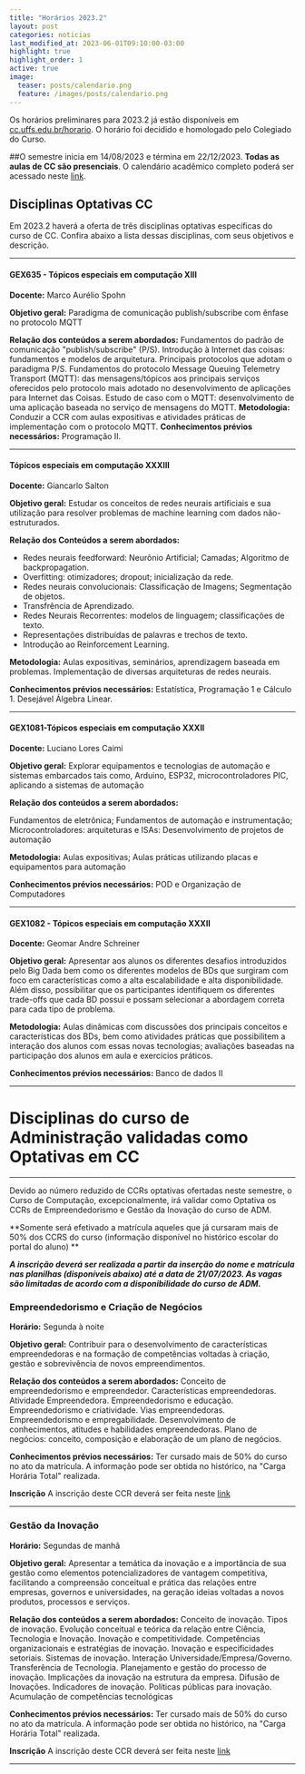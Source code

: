```yaml
---
title: "Horários 2023.2"
layout: post
categories: noticias
last_modified_at: 2023-06-01T09:10:00-03:00
highlight: true
highlight_order: 1
active: true
image:
  teaser: posts/calendario.png
  feature: /images/posts/calendario.png
---
```


Os horários preliminares para 2023.2 já estão disponíveis em [cc.uffs.edu.br/horario](https://cc.uffs.edu.br/horario/). O horário foi decidido e homologado pelo Colegiado do Curso. 

##O semestre inicia em 14/08/2023 e términa em 22/12/2023. **Todas as aulas de CC são presenciais**. O calendário acadêmico completo poderá ser acessado neste [link](https://www.uffs.edu.br/atos-normativos/resolucao/consuni/2022-0116).


## Disciplinas Optativas CC

Em 2023.2 haverá a oferta de três disciplinas optativas específicas do curso de CC. Confira abaixo a lista dessas disciplinas, com seus objetivos e descrição.

---

#### GEX635 - Tópicos especiais em computação XIII

**Docente:** Marco Aurélio Spohn

**Objetivo geral:**
Paradigma de comunicação publish/subscribe com ênfase no protocolo MQTT

**Relação dos conteúdos a serem abordados:**
Fundamentos do padrão de comunicação "publish/subscribe" (P/S). Introdução à Internet das coisas:
fundamentos e modelos de arquitetura. Principais protocolos que adotam o paradigma P/S. Fundamentos do
protocolo Message Queuing Telemetry Transport (MQTT): das mensagens/tópicos aos principais serviços
oferecidos pelo protocolo mais adotado no desenvolvimento de aplicações para Internet das Coisas. Estudo de caso com o MQTT: desenvolvimento de uma aplicação baseada no serviço de mensagens do MQTT.
**Metodologia:**
Conduzir a CCR com aulas expositivas e atividades práticas de implementação com o protocolo MQTT.
**Conhecimentos prévios necessários:**
Programação II.

---

#### Tópicos especiais em computação XXXIII

**Docente:** Giancarlo Salton

**Objetivo geral:**
Estudar os conceitos de redes neurais artificiais e sua utilização para resolver problemas de machine learning com dados não-estruturados.

**Relação dos Conteúdos a serem abordados:**
- Redes neurais feedforward: Neurônio Artificial; Camadas; Algoritmo de backpropagation. 
- Overfitting: otimizadores; dropout; inicialização da rede.
- Redes neurais convolucionais: Classificação de Imagens; Segmentação de objetos.
- Transfrência de Aprendizado.
- Redes Neurais Recorrentes: modelos de linguagem; classificações de texto.
- Representações distribuídas de palavras e trechos de texto.
- Introdução ao Reinforcement Learning.

**Metodologia:**
Aulas expositivas, seminários, aprendizagem baseada em problemas. Implementação de diversas arquiteturas de redes neurais.

**Conhecimentos prévios necessários:**
Estatística, Programação 1 e Cálculo 1. Desejável Álgebra Linear.

---

#### GEX1081-Tópicos especiais em computação XXXII

**Docente:**
Luciano Lores Caimi

**Objetivo geral:**
Explorar equipamentos e tecnologias de automação e sistemas embarcados tais como, Arduino, ESP32, microcontroladores PIC, aplicando a sistemas de automação

**Relação dos conteúdos a serem abordados:**

Fundamentos de eletrônica;
Fundamentos de automação e instrumentação;
Microcontroladores: arquiteturas e ISAs:
Desenvolvimento de projetos de automação

**Metodologia:**
Aulas expositivas;
Aulas práticas utilizando placas e equipamentos para automação

**Conhecimentos prévios necessários:**
POD e Organização de Computadores

---

#### GEX1082 - Tópicos especiais em computação XXXII

**Docente:**
Geomar Andre Schreiner

**Objetivo geral:**
Apresentar aos alunos os diferentes desafios introduzidos pelo Big Dada bem como os diferentes modelos de BDs que surgiram com foco em características como a alta escalabilidade e alta disponibilidade. Além disso, possibilitar que os participantes identifiquem os diferentes trade-offs que cada BD possui e possam selecionar a abordagem correta para cada tipo de problema. 

**Metodologia:**
Aulas dinâmicas com discussões dos principais conceitos e características dos BDs, bem como atividades práticas que possibilitem a interação dos alunos com essas novas tecnologias; avaliações baseadas na participação dos alunos em aula e exercícios práticos.


**Conhecimentos prévios necessários:**
Banco de dados II

---

# Disciplinas do curso de Administração validadas como Optativas em CC

---

Devido ao número reduzido de CCRs optativas ofertadas neste semestre, o Curso de Computação, excepcionalmente, irá validar como Optativa os CCRs de Empreendedorismo e Gestão da Inovação do curso de ADM.

**Somente será efetivado a matrícula aqueles que já cursaram mais de 50% dos CCRS do curso (informação disponível no histórico escolar do portal do aluno) **

**_A inscrição deverá ser realizada a partir da inserção do nome e matrícula nas planilhas (disponíveis abaixo) até a data de 21/07/2023. As vagas são limitadas de acordo com a disponibilidade do curso de ADM._**

### Empreendedorismo e Criação de Negócios

**Horário:**
Segunda à noite

**Objetivo geral:**
Contribuir para o desenvolvimento de características empreendedoras e na formação de
competências voltadas à criação, gestão e sobrevivência de novos empreendimentos.

**Relação dos conteúdos a serem abordados:**
Conceito de empreendedorismo e empreendedor. Características empreendedoras. Atividade
Empreendedora. Empreendedorismo e educação. Empreendedorismo e criatividade. Vias
empreendedoras. Empreendedorismo e empregabilidade. Desenvolvimento de conhecimentos,
atitudes e habilidades empreendedoras. Plano de negócios: conceito, composição e elaboração de um plano de negócios.

**Conhecimentos prévios necessários:**
Ter cursado mais de 50% do curso no ato da matrícula. A informação pode ser obtida no histórico, na "Carga Horária Total" realizada.

**Inscrição**
A inscrição deste CCR deverá ser feita neste [link](https://docs.google.com/spreadsheets/d/1fn7Ugch2KEdA8MCuEipvErjb_l0m4Njd3MJrOFQKEVM/edit?usp=sharing)

---

### Gestão da Inovação

**Horário:**
Segundas de manhã

**Objetivo geral:**
Apresentar a temática da inovação e a importância de sua gestão como elementos potencializadores de vantagem competitiva, facilitando a compreensão conceitual e prática das relações entre empresas, governos e universidades, na geração ideias voltadas a novos produtos, processos e serviços.

**Relação dos conteúdos a serem abordados:**
Conceito de inovação. Tipos de inovação. Evolução conceitual e teórica da relação entre Ciência, Tecnologia e Inovação. Inovação e competitividade. Competências organizacionais e estratégias de inovação. Inovação e especificidades setoriais. Sistemas de inovação. Interação Universidade/Empresa/Governo. Transferência de Tecnologia. Planejamento e gestão do processo de inovação. Implicações da inovação na estrutura da empresa. Difusão de Inovações. Indicadores de inovação. Políticas públicas para inovação. Acumulação de competências tecnológicas

**Conhecimentos prévios necessários:**
Ter cursado mais de 50% do curso no ato da matrícula. A informação pode ser obtida no histórico, na "Carga Horária Total" realizada.

**Inscrição**
A inscrição deste CCR deverá ser feita neste [link](https://docs.google.com/spreadsheets/d/16ZbN7DXiBaV8sr7Z8Peog51bZCNrqqoMExbN-8abFVY/edit?usp=sharing)

---

